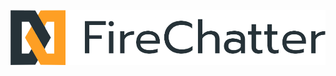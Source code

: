 ![alt text](https://raw.githubusercontent.com/milosjajac/FireChatter/master/app/src/main/res/drawable/firechatter_logo_name.png)

[Presentation]: https://elfakrs-my.sharepoint.com/personal/nikolca_elfak_rs/_layouts/15/WopiFrame.aspx?sourcedoc={74fe7b76-57b9-4280-b31c-53f77fba71d4}&action=embedview&wdAr=1.7777777777777777

[Demo videos]:https://photos.app.goo.gl/XuRCXf8CZ8CZS3pX2
